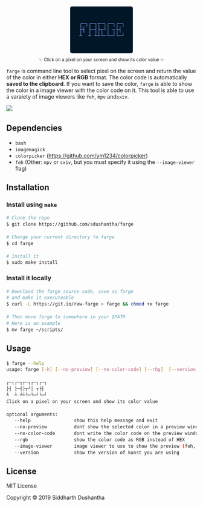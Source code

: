 <p align="center"><img src="extra/farge_logo.png"><br><sub>✨ Click on a pixel on your screen and show its color value ✨</sub></p>

```farge``` is command line tool to select pixel on the screen and return the
value of the color in either **HEX or RGB** format. The color code is
automatically **saved to the clipboard**. If you want to save the color, 
```farge``` is able to show the color in a image viewer with the color code on
it. This tool is able to use a varaiety of image viewers like ```feh```,
```m̀pv``` and```sxiv```.

<p align="left">
<img src="extra/farge.gif">
</a>
</p>

## Dependencies
- ```bash```
- ```imagemagick```
- ```colorpicker``` (https://github.com/ym1234/colorpicker)
- ```feh``` (Other: ```mpv``` or ```sxiv```, but you must specify it using the ```--image-viewer``` flag)


## Installation
### Install using ```make```
```bash
# Clone the repo
$ git clone https://github.com/sdushantha/farge

# Change your current directory to farge
$ cd farge

# Install it
$ sudo make install
```

### Install it locally

```bash
# Download the farge source code, save as farge
# and make it executeable
$ curl -L https://git.io/raw-farge > farge && chmod +x farge

# Then move farge to somewhere in your $PATH
# Here is an example
$ mv farge ~/scripts/
```

## Usage
```bash
$ farge --help
usage: farge [-h] [--no-preview] [--no-color-code] [--rbg]  [--version]
 
┌─┐┌─┐┬─┐┌─┐┌─┐
├┤ ├─┤├┬┘│ ┬├┤ 
┴  ┴ ┴┴└─└─┘└─┘
Click on a pixel on your screen and show its color value

optional arguments:
   --help                show this help message and exit
   --no-preview          dont show the selected color in a preview window
   --no-color-code       dont write the color code on the preview window
   --rgb                 show the color code as RGB instead of HEX
   --image-viewer        image viewer to use to show the preview (feh, mpv, sxiv)
   --version             show the version of kunst you are using
```

## License
MIT License

Copyright © 2019 Siddharth Dushantha

